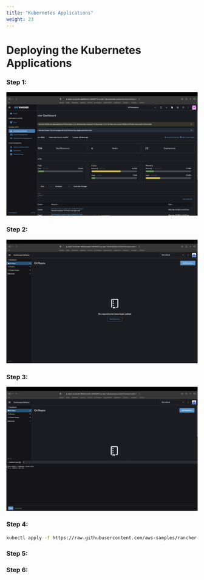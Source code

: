 ```yaml
---
title: "Kubernetes Applications"
weight: 23
---
```


# Deploying the Kubernetes Applications

### Step 1:

![rancher-fleet-menu](/static/images/content/23-fleet-menu.png)


### Step 2:

![rancher-fleet-home](/static/images/content/23-fleet-home.png)


### Step 3:

![rancher-fleet-shell](/static/images/content/23-fleet-shell.png)


### Step 4:

```bash
kubectl apply -f https://raw.githubusercontent.com/aws-samples/rancher-on-aws-workshop/main/static/fleet/fleet-default.yaml
```


### Step 5:


### Step 6: